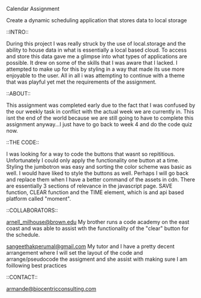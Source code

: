 Calendar Assignment

Create a dynamic scheduling application that stores data to local storage

::INTRO::

During this project I was really struck by the use of local.storage and the ability to house data in what is essentially a local based cloud. To access and store this data gave me a glimpse into what types of applications are possible. It drew on some of the skills that I was aware that I lacked. I attempted to make up for this by styling in a way that made its use more enjoyable to the user. All in all i was attempting to continue with a theme that was playful yet met the requirements of the assignment.

::ABOUT::

This assignment was completed early due to the fact that I was confused by the our weekly task in conflict with the actual week we are currently in. This isnt the end of the world because we are still going to have to complete this assignment anyway...I just have to go back to week 4 and do the code quiz now.

::THE CODE::

I was looking for a way to code the buttons that wasnt so repititious. Unfortunately I could only apply the functionality one button at a time. Styling the jumbotron was easy and sorting the color scheme was basic as well. I would have liked to style the buttons as well. Perhaps I will go back and replace them when I have a better command of the assets in cdn. There are essentially 3 sections of relevance in the javascript page. SAVE function, CLEAR function and the TIME element, which is and api based platform called "moment".

::COLLABORATORS::

arnell_milhouse@brown.edu
My brother runs a code academy on the east coast and was able to assist wth the functionality of the "clear" button for the schedule.

sangeethakperumal@gmail.com
My tutor and I have a pretty decent arrangement where I will set the layout of the code and arrange/pseudocode the assigment and she assist with making sure I am foillowing best practices

::CONTACT::

armande@biocentricconsulting.com



